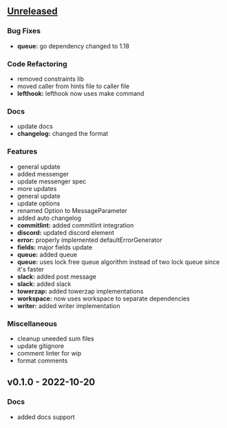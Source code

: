<a name="unreleased"></a>
## [Unreleased]

### Bug Fixes
- **queue:** go dependency changed to 1.18

### Code Refactoring
- removed constraints lib
- moved caller from hints file to caller file
- **lefthook:** lefthook now uses make command

### Docs
- update docs
- **changelog:** changed the format

### Features
- general update
- added messenger
- update messenger spec
- more updates
- general update
- update options
- renamed Option to MessageParameter
- added auto changelog
- **commitlint:** added commitlint integration
- **discord:** updated discord element
- **error:** properly implemented defaultErrorGenerator
- **fields:** major fields update
- **queue:** added queue
- **queue:** uses lock free queue algorithm instead of two lock queue since it's faster
- **slack:** added post message
- **slack:** added slack
- **towerzap:** added towerzap implementations
- **workspace:** now uses workspace to separate dependencies
- **writer:** added writer implementation

### Miscellaneous
- cleanup uneeded sum files
- update gitignore
- comment linter for wip
- format comments


<a name="v0.1.0"></a>
## v0.1.0 - 2022-10-20
### Docs
- added docs support


[Unreleased]: https://github.com/tigorlazuardi/tower/compare/v0.1.0...HEAD
